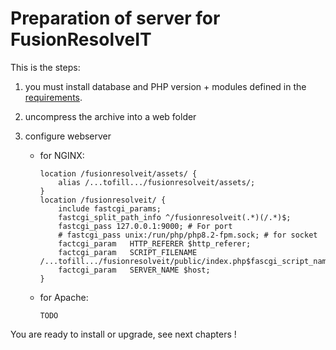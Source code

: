 # Preparation of server for FusionResolveIT

This is the steps:

1. you must install database and PHP version + modules defined in the [requirements](./requirements.md).

1. uncompress the archive into a web folder

1. configure webserver 
    * for NGINX:
        ```
        location /fusionresolveit/assets/ {
            alias /...tofill.../fusionresolveit/assets/;
        }
        location /fusionresolveit/ {
            include fastcgi_params;
            fastcgi_split_path_info ^/fusionresolveit(.*)(/.*)$;
            fastcgi_pass 127.0.0.1:9000; # For port
            # fastcgi_pass unix:/run/php/php8.2-fpm.sock; # for socket
            factcgi_param   HTTP_REFERER $http_referer;
            factcgi_param   SCRIPT_FILENAME /...tofill.../fusionresolveit/public/index.php$fascgi_script_name;
            factcgi_param   SERVER_NAME $host;
        }
        ```

    * for Apache:
        ```
        TODO
        ```

You are ready to install or upgrade, see next chapters !

